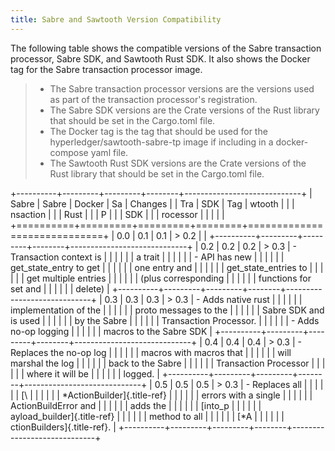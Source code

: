 ```yaml
---
title: Sabre and Sawtooth Version Compatibility
---
```


The following table shows the compatible versions of the Sabre
transaction processor, Sabre SDK, and Sawtooth Rust SDK. It also shows
the Docker tag for the Sabre transaction processor image.

> -   The Sabre transaction processor versions are the versions used as
>     part of the transaction processor's registration.
> -   The Sabre SDK versions are the Crate versions of the Rust library
>     that should be set in the Cargo.toml file.
> -   The Docker tag is the tag that should be used for the
>     hyperledger/sawtooth-sabre-tp image if including in a
>     docker-compose yaml file.
> -   The Sawtooth Rust SDK versions are the Crate versions of the Rust
>     library that should be set in the Cargo.toml file.

+----------+---------+---------+--------+-----------------------------+
| Sabre    | Sabre   | Docker  | Sa     | Changes                     |
| Tra      | SDK     | Tag     | wtooth |                             |
| nsaction |         |         | Rust   |                             |
| P        |         |         | SDK    |                             |
| rocessor |         |         |        |                             |
+==========+=========+=========+========+=============================+
| 0.0      | 0.1     | 0.1     | > 0.2  |                             |
+----------+---------+---------+--------+-----------------------------+
| 0.2      | 0.2     | 0.2     | > 0.3  | -   Transaction context is  |
|          |         |         |        |     a trait                 |
|          |         |         |        | -   API has new             |
|          |         |         |        |     get_state_entry to get  |
|          |         |         |        |     one entry and           |
|          |         |         |        |     get_state_entries to    |
|          |         |         |        |     get multiple entries    |
|          |         |         |        |     (plus corresponding     |
|          |         |         |        |     functions for set and   |
|          |         |         |        |     delete)                 |
+----------+---------+---------+--------+-----------------------------+
| 0.3      | 0.3     | 0.3     | > 0.3  | -   Adds native rust        |
|          |         |         |        |     implementation of the   |
|          |         |         |        |     proto messages to the   |
|          |         |         |        |     Sabre SDK and is used   |
|          |         |         |        |     by the Sabre            |
|          |         |         |        |     Transaction Processor.  |
|          |         |         |        | -   Adds no-op logging      |
|          |         |         |        |     macros to the Sabre SDK |
+----------+---------+---------+--------+-----------------------------+
| 0.4      | 0.4     | 0.4     | > 0.3  | -   Replaces the no-op log  |
|          |         |         |        |     macros with macros that |
|          |         |         |        |     will marshal the log    |
|          |         |         |        |     back to the Sabre       |
|          |         |         |        |     Transaction Processor   |
|          |         |         |        |     where it will be        |
|          |         |         |        |     logged.                 |
+----------+---------+---------+--------+-----------------------------+
| 0.5      | 0.5     | 0.5     | > 0.3  | -   Replaces all            |
|          |         |         |        |     [\                      |
|          |         |         |        | *ActionBuilder]{.title-ref} |
|          |         |         |        |     errors with a single    |
|          |         |         |        |     ActionBuildError and    |
|          |         |         |        |     adds the                |
|          |         |         |        |     [into_p                 |
|          |         |         |        | ayload_builder]{.title-ref} |
|          |         |         |        |     method to all           |
|          |         |         |        |     [\*A                    |
|          |         |         |        | ctionBuilders]{.title-ref}. |
+----------+---------+---------+--------+-----------------------------+
